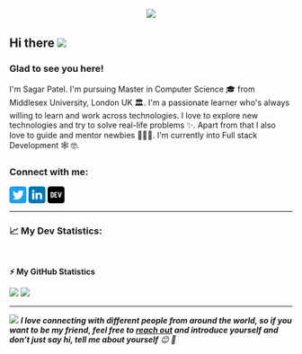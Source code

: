 <!-- visitor counter -->
<p align="center"> 
  <img src="https://profile-counter.glitch.me/theanadimukt/count.svg" />
</p>

<!-- welcome message -->
<h2>Hi there <img src="https://media.giphy.com/media/hvRJCLFzcasrR4ia7z/giphy.gif" width="25px"></h2>

<h3>Glad to see you here!</h3>

<!-- About me -->
<p>
I'm Sagar Patel. I'm pursuing Master in Computer Science 🎓 from Middlesex University, London UK 🏛. I'm a passionate learner who's always willing to learn and work across technologies. I love to explore new technologies and try to solve real-life problems ✨. Apart from that I also love to guide and mentor newbies 👨🏻‍💻. I'm currently into Full stack Development 🕸️ 🤓.
</p>

<!-- Connect with me -->
<h3 align="left">Connect with me:</h3>
<p align="left">

<a href="https://twitter.com/theanadimukt" target="blank"><img align="center" src="./assets/twitter.svg" alt="theanadimukt" height="30" width="30" /></a>
<a href="https://linkedin.com/in/theanadimukt" target="blank"><img align="center" src="./assets/linkedin.svg" alt="theanadimukt" height="30" width="30" /></a>
<a href="https://dev.to/theanadimukt" target="blank"><img align="center" src="./assets/dev.svg" alt="theanadimukt" height="30" width="30" /></a>

</p>

---

<!-- Stats -->
<h3>📈 My Dev Statistics: </h3>

<!--START_SECTION:waka-->
<!--END_SECTION:waka-->

<br />

<!-- GitHub stats -->

<b>⚡ My GitHub Statistics</b>

<p>
<!-- GitHub Stats -->
<img height="180em" src="https://github-readme-stats.vercel.app/api?username=theanadimukt&show_icons=true&hide_border=true" />

<!-- Most Used Languages -->
<img height="180em" src="https://github-readme-stats.vercel.app/api/top-langs/?username=theanadimukt&show_icons=true&hide_border=true&layout=compact&langs_count=8"/>
</p>

---

<img src="https://media.giphy.com/media/LnQjpWaON8nhr21vNW/giphy.gif" width="60"> <em><b>I love connecting with different people from around the world, so if you want to be my friend, feel free to <a href="https://twitter.com/theanadimukt">reach out</a> and introduce yourself and don’t just say hi, tell me about yourself</b> 😊 💜</em>
